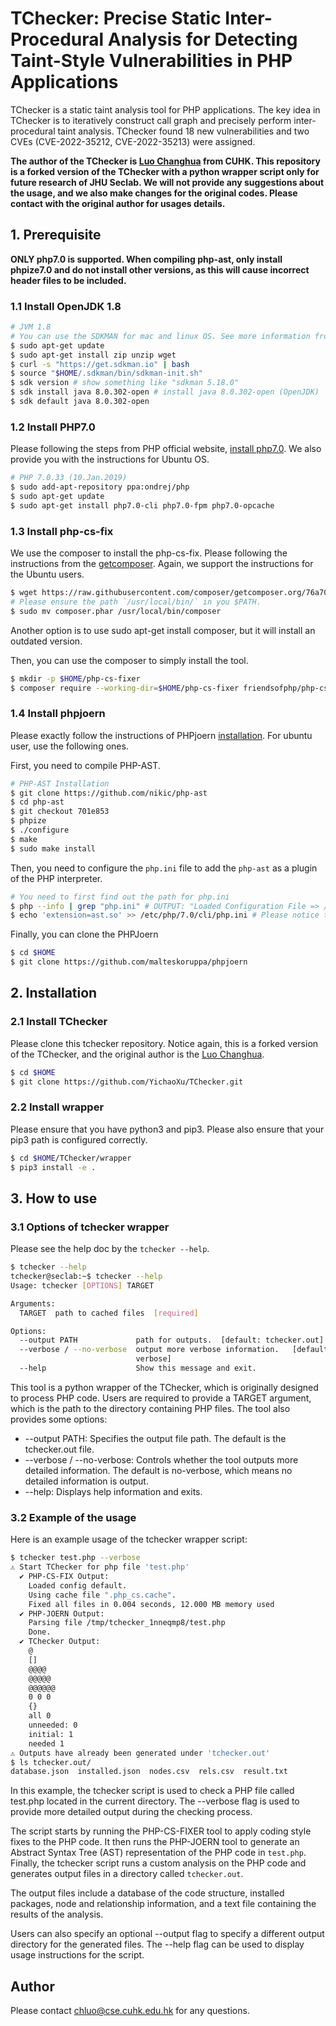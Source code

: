 # TChecker: Precise Static Inter-Procedural Analysis for Detecting Taint-Style Vulnerabilities in PHP Applications

TChecker is a static taint analysis tool for PHP applications. The key idea in TChecker is to iteratively construct call graph and precisely perform inter-procedural taint analysis. TChecker found 18 new vulnerabilities and two CVEs (CVE-2022-35212, CVE-2022-35213) were assigned.

**The author of the TChecker is [Luo Changhua](chluo@cse.cuhk.edu.hk) from CUHK. This repository is a forked version of the TChecker with a python wrapper script only for future research of JHU Seclab. We will not provide any suggestions about the usage, and we also make changes for the original codes. Please contact with the original author for usages details.**

## 1. Prerequisite

**ONLY php7.0 is supported. When compiling php-ast, only install phpize7.0 and do not install other versions, as this will cause incorrect header files to be included.**

### 1.1 Install OpenJDK 1.8

```bash 
# JVM 1.8 
# You can use the SDKMAN for mac and linux OS. See more information from the `https://sdkman.io`
$ sudo apt-get update
$ sudo apt-get install zip unzip wget
$ curl -s "https://get.sdkman.io" | bash
$ source "$HOME/.sdkman/bin/sdkman-init.sh"
$ sdk version # show something like "sdkman 5.18.0" 
$ sdk install java 8.0.302-open # install java 8.0.302-open (OpenJDK)
$ sdk default java 8.0.302-open 
```

### 1.2 Install PHP7.0 

Please following the steps from PHP official website, [install php7.0](https://prototype.php.net/versions/7.0/install/). We also provide you with the instructions for Ubuntu OS.

```bash 
# PHP 7.0.33 (10.Jan.2019)
$ sudo add-apt-repository ppa:ondrej/php
$ sudo apt-get update
$ sudo apt-get install php7.0-cli php7.0-fpm php7.0-opcache
```

### 1.3 Install php-cs-fix

We use the composer to install the php-cs-fix. Please following the instructions from the [getcomposer](https://getcomposer.org/download/). Again, we support the instructions for the Ubuntu users.

```bash 
$ wget https://raw.githubusercontent.com/composer/getcomposer.org/76a7060ccb93902cd7576b67264ad91c8a2700e2/web/installer -O - -q | php -- --quiet 
# Please ensure the path `/usr/local/bin/` in you $PATH. 
$ sudo mv composer.phar /usr/local/bin/composer
```

Another option is to use sudo apt-get install composer, but it will install an outdated version.

Then, you can use the composer to simply install the tool.


```bash
$ mkdir -p $HOME/php-cs-fixer
$ composer require --working-dir=$HOME/php-cs-fixer friendsofphp/php-cs-fixer:v3.16.0
```

### 1.4 Install phpjoern

Please exactly follow the instructions of PHPjoern [installation](https://github.com/malteskoruppa/phpjoern). For ubuntu user, use the following ones. 

First, you need to compile PHP-AST. 
```bash
# PHP-AST Installation
$ git clone https://github.com/nikic/php-ast
$ cd php-ast
$ git checkout 701e853
$ phpize
$ ./configure
$ make
$ sudo make install
```

Then, you need to configure the `php.ini` file to add the `php-ast` as a plugin of the PHP interpreter. 

```bash
# You need to first find out the path for php.ini 
$ php --info | grep "php.ini" # OUTPUT: "Loaded Configuration File => /etc/php/7.0/cli/php.ini"
$ echo 'extension=ast.so' >> /etc/php/7.0/cli/php.ini # Please notice that you should use you own path for `php.ini` 
```

Finally, you can clone the PHPJoern
```bash 
$ cd $HOME 
$ git clone https://github.com/malteskoruppa/phpjoern
```

## 2. Installation

### 2.1 Install TChecker 

Please clone this tchecker repository. Notice again, this is a forked version of the TChecker, and the original author is the [Luo Changhua](chluo@cse.cuhk.edu.hk). 

```bash
$ cd $HOME
$ git clone https://github.com/YichaoXu/TChecker.git
```

### 2.2 Install wrapper 

Please ensure that you have python3 and pip3. Please also ensure that your pip3 path is configured correctly. 

```bash
$ cd $HOME/TChecker/wrapper
$ pip3 install -e .
```

## 3. How to use

### 3.1 Options of tchecker wrapper 


Please see the help doc by the `tchecker --help`. 
```bash 
$ tchecker --help
tchecker@seclab:~$ tchecker --help
Usage: tchecker [OPTIONS] TARGET

Arguments:
  TARGET  path to cached files  [required]

Options:
  --output PATH             path for outputs.  [default: tchecker.out]
  --verbose / --no-verbose  output more verbose information.   [default: no-
                            verbose]
  --help                    Show this message and exit.
```
This tool is a python wrapper of the TChecker, which is originally designed to process PHP code. Users are required to provide a TARGET argument, which is the path to the directory containing PHP files. The tool also provides some options:
* --output PATH: Specifies the output file path. The default is the tchecker.out file.
* --verbose / --no-verbose: Controls whether the tool outputs more detailed information. The default is no-verbose, which means no detailed information is output.
* --help: Displays help information and exits.


### 3.2 Example of the usage


Here is an example usage of the tchecker wrapper script:

```bash 
$ tchecker test.php --verbose
⚠️ Start TChecker for php file 'test.php'
  ✔️ PHP-CS-FIX Output:
    Loaded config default.
    Using cache file ".php_cs.cache".
    Fixed all files in 0.004 seconds, 12.000 MB memory used
  ✔️ PHP-JOERN Output:
    Parsing file /tmp/tchecker_1nneqmp8/test.php
    Done.
  ✔️ TChecker Output:
    @
    []
    @@@@
    @@@@@
    @@@@@@
    0 0 0
    {}
    all 0
    unneeded: 0
    initial: 1
    needed 1
⚠️ Outputs have already been generated under 'tchecker.out'
$ ls tchecker.out/
database.json  installed.json  nodes.csv  rels.csv  result.txt
```

In this example, the tchecker script is used to check a PHP file called test.php located in the current directory. The --verbose flag is used to provide more detailed output during the checking process.

The script starts by running the PHP-CS-FIXER tool to apply coding style fixes to the PHP code. It then runs the PHP-JOERN tool to generate an Abstract Syntax Tree (AST) representation of the PHP code in `test.php`. Finally, the tchecker script runs a custom analysis on the PHP code and generates output files in a directory called `tchecker.out`.

The output files include a database of the code structure, installed packages, node and relationship information, and a text file containing the results of the analysis.

Users can also specify an optional --output flag to specify a different output directory for the generated files. The --help flag can be used to display usage instructions for the script.

## Author
Please contact chluo@cse.cuhk.edu.hk for any questions.
